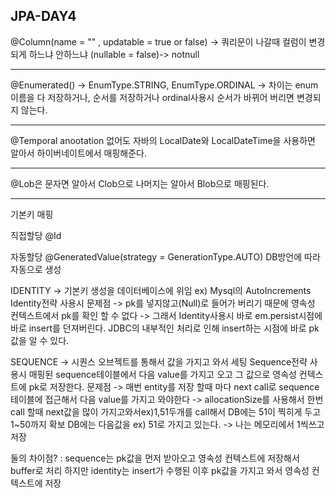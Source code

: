 ## JPA-DAY4

@Column(name = "" , updatable = true or false) -> 쿼리문이 나갈때 컬럼이 변경되게 하느냐 안하느냐
(nullable = false)-> notnull

---

@Enumerated() -> EnumType.STRING, EnumType.ORDINAL -> 차이는 enum이름을 다 저장하거나, 순서를 저장하거나
ordinal사용시 순서가 바뀌어 버리면 변경되지 않는다.

---

@Temporal anootation 없어도
자바의 LocalDate와 LocalDateTime을 사용하면 알아서 하이버네이트에서 매핑해준다.

---

@Lob은 문자면 알아서 Clob으로 나머지는 알아서 Blob으로 매핑된다.

---

기본키 매핑

직접할당
@Id

자동할당
@GeneratedValue(strategy = GenerationType.AUTO) DB방언에 따라 자동으로 생성

IDENTITY -> 기본키 생성을 데이터베이스에 위임 ex) Mysql의 AutoIncrements
Identity전략 사용시 문제점 -> pk를 넣지않고(Null)로 들어가 버리기 때문에 영속성 컨텍스트에서 pk를 확인 할 수 없다 -> 그래서 Identity사용시 바로 em.persist시점에 바로 insert를 던져버린다. JDBC의 내부적인 처리로 인해 insert하는 시점에 바로 pk값을 알 수 있다.

SEQUENCE -> 시퀀스 오브젝트를 통해서 값을 가지고 와서 세팅
Sequence전략 사용시 매핑된 sequence테이블에서 다음 value를 가지고 오고 그 값으로 영속성 컨텍스트에 pk로 저장한다.
문제점 -> 매번 entity를 저장 할때 마다 next call로 sequence테이블에 접근해서 다음 value를 가지고 와야한다 -> allocationSize를 사용해서 한번 call 할때 next값을 많이 가지고와서ex)1,51두개를 call해서 DB에는 51이 찍히게 두고 1~50까지 확보 DB에는 다음값을 ex) 51로 가지고 있는다. -> 나는 메모리에서 1씩쓰고 저장


둘의 차이점? : sequence는 pk값을 먼저 받아오고 영속성 컨텍스트에 저장해서 buffer로 처리 하지만 identity는 insert가 수행된 이후 pk값을 가지고 와서 영속성 컨텍스트에 저장

